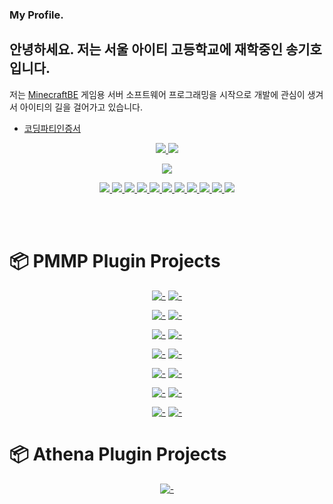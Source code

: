 ### My Profile.
## 안녕하세요. 저는 서울 아이티 고등학교에 재학중인 송기호 입니다.

저는 [MinecraftBE](https://minecraft.gamepedia.com/Bedrock_Edition) 게임용 서버 소프트웨어 프로그래밍을 시작으로 개발에 관심이 생겨서 아이티의 길을 걸어가고 있습니다.

* [코딩파티인증서](https://github.com/SKHCodingParty)

<!-- profile see PresentKim -->

<p align="center">
  <a href="#">
    <img src="https://github-readme-stats.vercel.app/api?username=GodVas&show_icons=true&include_all_commits=true&line_height=33&count_private=true&theme=nord" />
    <img src="https://github-readme-stats.vercel.app/api/top-langs?username=GodVas&langs_count=4&count_private=true&theme=nord" />
  </a>
</p>

<p align="center">
  <a href="#">
    <img src="https://github-profile-trophy.vercel.app/?username=GodVas&margin-w=28&margin-h=15&theme=nord" />
  </a>
</p>

<p align="center">
  <a href="#">
    <img src="https://img.shields.io/badge/-C-2e3440?logoColor=81a1c1&logo=C" />
    <img src="https://img.shields.io/badge/-C++-2e3440?logoColor=81a1c1&logo=c%2b%2b" />
    <img src="https://img.shields.io/badge/-Java-2e3440?logoColor=81a1c1&logo=Java" />
    <img src="https://img.shields.io/badge/-PHP-2e3440?logoColor=81a1c1&logo=PHP" />
    <img src="https://img.shields.io/badge/-JavaScript-2e3440?logoColor=81a1c1&logo=JavaScript" />
    <img src="https://img.shields.io/badge/-SQL-2e3440?logoColor=81a1c1&logo=MySQL" />
    <img src="https://img.shields.io/badge/-HTML5-2e3440?logoColor=81a1c1&logo=html5" />
    <img src="https://img.shields.io/badge/-Github-2e3440?logoColor=81a1c1&logo=github" />
    <img src="https://img.shields.io/badge/-Linux-2e3440?logoColor=81a1c1&logo=linux" />
    <img src="https://img.shields.io/badge/-Ubuntu-2e3440?logoColor=81a1c1&logo=ubuntu" />
    <img src="https://img.shields.io/badge/-NodeJS-2e3440?logoColor=81a1c1&logo=node.js" />
  </a>
</p>

<br><br>

# :package: PMMP Plugin Projects
<div align="center">
  
  [![-](https://github-readme-stats.vercel.app/api/pin/?show_owner=true&theme=nord&username=SKHPMMPPlugins&repo=S3DItemToolS)](https://github.com/SKHPMMPPlugins/S3DItemToolS)
  [![-](https://github-readme-stats.vercel.app/api/pin/?show_owner=true&theme=nord&username=SKHPMMPPlugins&repo=MagicSpell)](https://github.com/SKHPMMPPlugins/MagicSpell)
  
  [![-](https://github-readme-stats.vercel.app/api/pin/?show_owner=true&theme=nord&username=SKHPMMPPlugins&repo=DailyShop)](https://github.com/SKHPMMPPlugins/DailyShop)
  [![-](https://github-readme-stats.vercel.app/api/pin/?show_owner=true&theme=nord&username=SKHPMMPPlugins&repo=ProtectItemFrame)](https://github.com/SKHPMMPPlugins/ProtectItemFrame)
  
  [![-](https://github-readme-stats.vercel.app/api/pin/?show_owner=true&theme=nord&username=SKHPMMPPlugins&repo=AttendanceCheck)](https://github.com/SKHPMMPPlugins/AttendanceCheck)
  [![-](https://github-readme-stats.vercel.app/api/pin/?show_owner=true&theme=nord&username=SKHPMMPPlugins&repo=MiniGameAPI)](https://github.com/SKHPMMPPlugins/MiniGameAPI)
  
  [![-](https://github-readme-stats.vercel.app/api/pin/?show_owner=true&theme=nord&username=SKHPMMPPlugins&repo=ServerTransfer)](https://github.com/SKHPMMPPlugins/ServerTransfer)
  [![-](https://github-readme-stats.vercel.app/api/pin/?show_owner=true&theme=nord&username=SKHPMMPPlugins&repo=HackManager)](https://github.com/SKHPMMPPlugins/HackManager)
  
  [![-](https://github-readme-stats.vercel.app/api/pin/?show_owner=true&theme=nord&username=SKHPMMPPlugins&repo=MineListRecommend)](https://github.com/SKHPMMPPlugins/MineListRecommend)
  [![-](https://github-readme-stats.vercel.app/api/pin/?show_owner=true&theme=nord&username=SKHPMMPPlugins&repo=ItemCaseAPI)](https://github.com/SKHPMMPPlugins/ItemCaseAPI)

  [![-](https://github-readme-stats.vercel.app/api/pin/?show_owner=true&theme=nord&username=SKHPMMPPlugins&repo=NoUpdateFarmland)](https://github.com/SKHPMMPPlugins/NoUpdateFarmland)
  [![-](https://github-readme-stats.vercel.app/api/pin/?show_owner=true&theme=nord&username=SKHPMMPPlugins&repo=ScheduleAPI)](https://github.com/SKHPMMPPlugins/ScheduleAPI)

  [![-](https://github-readme-stats.vercel.app/api/pin/?show_owner=true&theme=nord&username=SKHPMMPPlugins&repo=AdvancedNetherite)](https://github.com/SKHPMMPPlugins/AdvancedNetherite)
  [![-](https://github-readme-stats.vercel.app/api/pin/?show_owner=true&theme=nord&username=SKHPMMPPlugins&repo=PHPMailer)](https://github.com/SKHPMMPPlugins/PHPMailer)

</div>

# :package: Athena Plugin Projects

<div align="center">
  
  [![-](https://github-readme-stats.vercel.app/api/pin/?show_owner=true&theme=nord&username=AthenaPlugins&repo=VirtualEconomy)](https://github.com/AthenaPlugins/VirtualEconomy)

</div>
